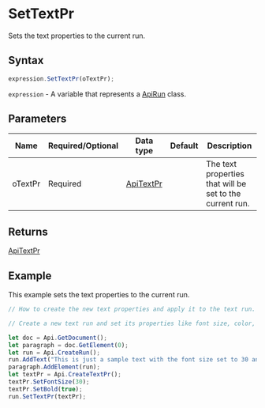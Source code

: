 # SetTextPr

Sets the text properties to the current run.

## Syntax

```javascript
expression.SetTextPr(oTextPr);
```

`expression` - A variable that represents a [ApiRun](../ApiRun.md) class.

## Parameters

| **Name** | **Required/Optional** | **Data type** | **Default** | **Description** |
| ------------- | ------------- | ------------- | ------------- | ------------- |
| oTextPr | Required | [ApiTextPr](../../ApiTextPr/ApiTextPr.md) |  | The text properties that will be set to the current run. |

## Returns

[ApiTextPr](../../ApiTextPr/ApiTextPr.md)

## Example

This example sets the text properties to the current run.

```javascript editor-docx
// How to create the new text properties and apply it to the text run.

// Create a new text run and set its properties like font size, color, etc.

let doc = Api.GetDocument();
let paragraph = doc.GetElement(0);
let run = Api.CreateRun();
run.AddText("This is just a sample text with the font size set to 30 and the font weight set to bold.");
paragraph.AddElement(run);
let textPr = Api.CreateTextPr();
textPr.SetFontSize(30);
textPr.SetBold(true);
run.SetTextPr(textPr);
```
